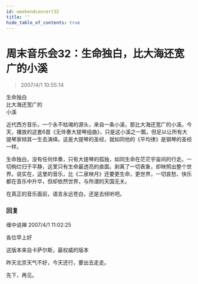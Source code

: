 ```yaml
---
id: weekendconcert32
title: ''
hide_table_of_contents: true
---
```


# 周末音乐会32：生命独白，比大海还宽广的小溪

> 2007/4/1 10:55:14

<div style={{color: '#FF0000', fontWeight: 'bold', fontSize: '56px', lineHeight: '150%', textAlign: 'center', marginBottom: '20px'}}>

生命独白 <br/>
比大海还宽广的 <br/>
小溪
</div>

近代西方音乐，一个永不枯竭的源头，来自一条小溪，那比大海还宽广的小溪。今天，播放的这套6首《无伴奏大提琴组曲》，只是这小溪之一瓢，但足以让所有大提琴家倾其一生去演绎。这是大提琴的圣经，就如同他的《平均律》是钢琴的圣经一样。
 
生命独白，没有任何伴奏，只有大提琴的孤独，如同生命在茫茫宇宙间的行走。一切绚烂归于平静，这里只有生命最透亮的直面。剥离了一切表象，却映照出整个世界。说实在，这里的音乐，比《二泉映月》还要更生命，更世界，一切哀愁、快乐都在音乐中升华，但却依然世界，与所谓的天国无关。
 
在真正的音乐面前，语言永远苍白，还是去倾听吧。

### 回复

<div class='blog-comment'>
<span class='blog-comment-chan'>缠中说禅</span> 2007/4/1 11:02:25<br/>

各位早上好

这版本来自卡萨尔斯，最权威的版本

昨天北京天气不好，今天还行，要出去走走。

先下，再见。
</div>